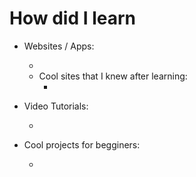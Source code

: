 # How did I learn <X>

- Websites / Apps:
    - [<Name>](<link>)
    - Cool sites that I knew after learning:
        - [<Name>](<link>)

- Video Tutorials:
    - [<Name>](<link>)


- Cool projects for begginers:
    - [<Name>](<link>)
